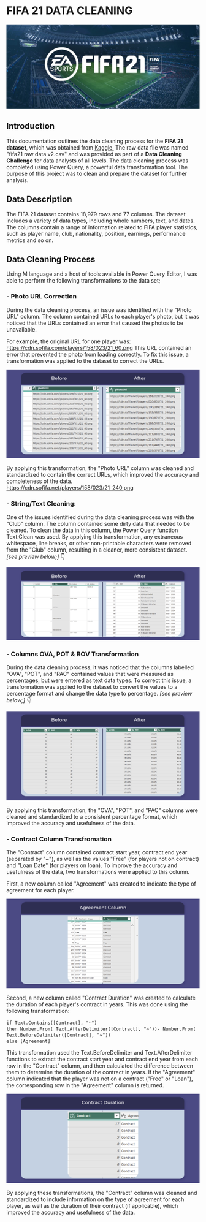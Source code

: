 # **FIFA 21 DATA CLEANING**

![](header1-03.jpg)
## Introduction
This documentation outlines the data cleaning process for the **FIFA 21 dataset**, which was obtained from [Kaggle.](https://www.kaggle.com/datasets/yagunnersya/fifa-21-messy-raw-dataset-for-cleaning-exploring) The raw data file was named "fifa21 raw data v2.csv" and was provided as part of a **Data Cleaning Challenge** for data analysts of all levels. The data cleaning process was completed using Power Query, a powerful data transformation tool. The purpose of this project was to clean and prepare the dataset for further analysis.

## Data Description
The FIFA 21 dataset contains 18,979 rows and 77 columns. The dataset includes a variety of data types, including whole numbers, text, and dates. The columns contain a range of information related to FIFA player statistics, such as player name, club, nationality, position, earnings, performance metrics and so on.

## Data Cleaning Process
Using M language and a host of tools available in Power Query Editor, I was able to perform the following transformations to the data set;

### - Photo URL Correction
During the data cleaning process, an issue was identified with the "Photo URL" column. The column contained URLs to each player's photo, but it was noticed that the URLs contained an error that caused the photos to be unavailable.

For example, the original URL for one player was:
https://cdn.sofifa.com/players/158/023/21_60.png
This URL contained an error that prevented the photo from loading correctly. To fix this issue, a transformation was applied to the dataset to correct the URLs.

![](PhotoURL.jpg)

By applying this transformation, the "Photo URL" column was cleaned and standardized to contain the correct URLs, which improved the accuracy and completeness of the data.
https://cdn.sofifa.net/players/158/023/21_240.png 

### - String/Text Cleaning:
One of the issues identified during the data cleaning process was with the "Club" column. The column contained some dirty data that needed to be cleaned. To clean the data in this column, the Power Query function Text.Clean was used. By applying this transformation, any extraneous whitespace, line breaks, or other non-printable characters were removed from the "Club" column, resulting in a cleaner, more consistent dataset. _[see preview below;]_ 👇

![](clean2.jpg)

### - Columns OVA, POT & BOV Transformation
During the data cleaning process, it was noticed that the columns labelled "OVA", "POT", and "PAC" contained values that were measured as percentages, but were entered as text data types. To correct this issue, a transformation was applied to the dataset to convert the values to a percentage format and change the data type to percentage.
_[see preview below;]_ 👇

![](ova-pot-bov.jpg)

By applying this transformation, the "OVA", "POT", and "PAC" columns were cleaned and standardized to a consistent percentage format, which improved the accuracy and usefulness of the data.

### - Contract Column Transfromation

The "Contract" column contained contract start year, contract end year (separated by "~"), as well as the values "Free" (for players not on contract) and "Loan Date" (for players on loan). To improve the accuracy and usefulness of the data, two transformations were applied to this column.

First, a new column called "Agreement" was created to indicate the type of agreement for each player.

![](Agreement.jpg)

Second, a new column called "Contract Duration" was created to calculate the duration of each player's contract in years. This was done using the following transformation:

```
if Text.Contains([Contract], "~")
then Number.From( Text.AfterDelimiter([Contract], "~"))- Number.From( Text.BeforeDelimiter([Contract], "~"))
else [Agreement]
```

This transformation used the Text.BeforeDelimiter and Text.AfterDelimiter functions to extract the contract start year and contract end year from each row in the "Contract" column, and then calculated the difference between them to determine the duration of the contract in years. If the "Agreement" column indicated that the player was not on a contract ("Free" or "Loan"), the corresponding row in the "Agreement" column is returned.

![](Contract.jpg)

By applying these transformations, the "Contract" column was cleaned and standardized to include information on the type of agreement for each player, as well as the duration of their contract (if applicable), which improved the accuracy and usefulness of the data.
